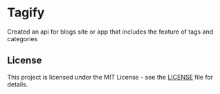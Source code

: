 # Tagify
Created an api for blogs site or app that includes the feature of tags and categories

## License

This project is licensed under the MIT License - see the [LICENSE](./LICENSE) file for details.
